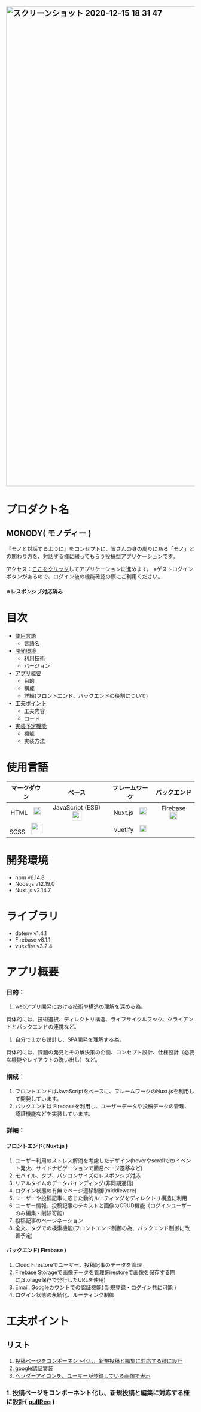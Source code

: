 ## <img width="1280" alt="スクリーンショット 2020-12-15 18 31 47" src="https://user-images.githubusercontent.com/66821960/102196959-e424c980-3f03-11eb-8a59-4c64e330e241.png">

# プロダクト名
##  MONODY( モノディー )
『モノと対話するように』をコンセプトに、皆さんの身の周りにある「モノ」との関わり方を、対話する様に綴ってもらう投稿型アプリケーションです。

アクセス：[ここをクリック](https://mono-que-data.firebaseapp.com/auth/login)してアプリケーションに進めます。
※ゲストログインボタンがあるので、ログイン後の機能確認の際にご利用ください。

#### ※レスポンシブ対応済み


# 目次
 - [使用言語](#使用言語)
   - 言語名
 - [開発環境](#開発環境)
   - 利用技術
   - バージョン
 - [アプリ概要](#アプリ概要)
   - 目的
   - 構成
   - 詳細(フロントエンド、バックエンドの役割について)
 - [工夫ポイント](#工夫ポイント)
   - 工夫内容
   - コード
 - [実装予定機能](#実装予定機能)
   - 機能
   - 実装方法


# 使用言語
|  マークダウン |  ベース  | フレームワーク | バックエンド |
| :-----------: | :------: | :------------: | :----------: |
|  HTML　<img width= '20px'  src="https://cdn.svgporn.com/logos/html-5.svg">  |  JavaScript (ES6)　<img width= '25px'  src="https://cdn.svgporn.com/logos/javascript.svg">  | Nuxt.js　<img width= '20px'  src="https://cdn.svgporn.com/logos/nuxt-icon.svg">  |  Firebase　<img width= '20px'  src="https://cdn.svgporn.com/logos/firebase.svg">  |
|  SCSS　<img width= '30px'  src="https://cdn.svgporn.com/logos/sass.svg">  |    | vuetify　<img width= '18px'  src="https://cdn.svgporn.com/logos/vuetifyjs.svg"> |



# 開発環境
 - npm v6.14.8
 - Node.js v12.19.0
 - Nuxt.js v2.14.7

# ライブラリ
 - dotenv v1.4.1
 - Firebase v8.1.1
 - vuexfire v3.2.4

# アプリ概要

### 目的：
1. webアプリ開発における技術や構造の理解を深める為。

具体的には、技術選択、ディレクトリ構造、ライフサイクルフック、クライアントとバックエンドの連携など。
1. 自分で１から設計し、SPA開発を理解する為。
  
具体的には、課題の発見とその解決策の企画、コンセプト設計、仕様設計（必要な機能やレイアウトの洗い出し）など。

### 構成：
1. フロントエンドはJavaScriptをベースに、フレームワークのNuxt.jsを利用して開発しています。
1. バックエンドは Firebaseを利用し、ユーザーデータや投稿データの管理、認証機能などを実装しています。

### 詳細：
#### フロントエンド( Nuxt.js )
1. ユーザー利用のストレス解消を考慮したデザイン(hoverやscrollでのイベント発火、サイドナビゲーションで簡易ページ遷移など)
1. モバイル、タブ、パソコンサイズのレスポンシブ対応
1. リアルタイムのデータバインディング(非同期通信)
1. ログイン状態の有無でページ遷移制御(middleware)
1. ユーザーや投稿記事に応じた動的ルーティングをディレクトリ構造に利用
1. ユーザー情報、投稿記事のテキストと画像のCRUD機能（ログインユーザーのみ編集・削除可能）
1. 投稿記事のページネーション
1. 全文、タグでの検索機能(フロントエンド制御の為、バックエンド制御に改善予定)
#### バックエンド( Firebase )
1. Cloud Firestoreでユーザー、投稿記事のデータを管理
1. Firebase Storageで画像データを管理(Firestoreで画像を保存する際に,Storage保存で発行したURLを使用)
1. Email, Googleカウントでの認証機能( 新規登録・ログイン共に可能  )
1. ログイン状態の永続化、ルーティング制御


# 工夫ポイント
## リスト
1. [投稿ページをコンポーネント化し、新規投稿と編集に対応する様に設計](#1-投稿ページをコンポーネント化し新規投稿と編集に対応する様に設計-pullreq-)
1. [google認証実装](#2-google認証実装-storeauthjs-)
1. [ヘッダーアイコンを、ユーザーが登録している画像で表示](#3-ヘッダーアイコンをユーザー登録画像で表示-pullreq-)

### 1. 投稿ページをコンポーネント化し、新規投稿と編集に対応する様に設計( [pullReq](https://github.com/ioio08/mono_que_vuetify/pull/30/files#diff-ae46465c9f268c047c82f7d908ced92f01677a97d48a6415374944929cf9665b) )

#### <script> dataのプロパティ `newPost(投稿データの設定値)` を三項演算子で実装し、propsデータの有無でデフォルト値を指定
```
props: {
  # Column, Questionからデータ受け取り
  postData: {
    type: Object,
    required: false
  },
  <!- 省略 ->

# 新規投稿 / 編集によってnewPostの設定を調整する三項演算子
# 新規投稿：this.postData = null なので、初期値の設定
# 編集：this.postData がpropsで渡され、newPostとして設定

newPost: this.postData
? { ...this.postData}
: {
  text: {
    author:'',
    title:'',
    content:'',
  },
  image:{
    src:null,
    name:'',
  },
  tags: []
},
```

### 2. google認証実装( /store/auth.js )

#### ログイン状態の永続化( [pullReq](https://github.com/ioio08/mono_que_vuetify/pull/41/files#diff-e5325c6d5dcefa6b26e2deb7b2a561d472d0f9247f76925abc303bc8d98b7a55) )
#### ログインのエラーハンドリング( [pullReq](https://github.com/ioio08/mono_que_vuetify/pull/82/files#diff-e5325c6d5dcefa6b26e2deb7b2a561d472d0f9247f76925abc303bc8d98b7a55))
```
# Google認証でのログイン処理＋ユーザー情報取得 => ユーザー登録
  async signInWithGoogle({ commit, dispatch }) {
    # setPersistence(firebase.auth.Auth.Persistence.LOCAL) でログイン状態を永続化
    # Cookieを利用しない
    await auth.setPersistence(firebase.auth.Auth.Persistence.LOCAL)
    try {
      # google認証のメソッド => データを取得してdocに格納
      const doc = await auth.signInWithPopup(new firebase.auth.GoogleAuthProvider())

      # <!- 省略  ->

    } catch (error) {
      # エラー分によってメッセージをswitchさせる関数
      let errorMessage = dispatch('errorHandling', await (error, 'popup'))
      commit('setErrorMessage', errorMessage)
    }
  },

  # エラーコードによって描画するメッセージをswitchする関数
  errorHandling(error, method) {
    switch (error.code) {
      case 'auth/cancelled-popup-request':
      case 'auth/popup-closed-by-user':
        return null;
      case 'auth/email-already-in-use':
        if (method.indexOf('signup') !== -1) {
          return 'このメールアドレスは使用されています';
        } else {
          return 'メールアドレスまたはパスワードが違います';
        }
      case 'auth/invalid-email':
        return 'メールアドレスの形式が正しくありません';
      case 'auth/user-disabled':
        return 'サービスの利用が停止されています';
      case 'auth/user-not-found':
        return 'メールアドレスまたはパスワードが違います';
      case 'auth/user-mismatch':
        if (method === 'signin/popup') {
          return '認証されているユーザーと異なるアカウントが選択されました';
        } else {
          return 'メールアドレスまたはパスワードが違います';
        }
      case 'auth/weak-password':
        return 'パスワードは6文字以上にしてください';
      case 'auth/wrong-password':
        return 'メールアドレスまたはパスワードが違います';
      case 'auth/popup-blocked':
        return '認証ポップアップがブロックされました。ポップアップブロックをご利用の場合は設定を解除してください';
      case 'auth/operation-not-supported-in-this-environment':
      case 'auth/auth-domain-config-required':
      case 'auth/operation-not-allowed':
      case 'auth/unauthorized-domain':
        return '現在この認証方法はご利用頂けません';
      case 'auth/requires-recent-login':
        return '認証の有効期限が切れています';
      default:
        if (method.indexOf('signin') !== -1) {
          return '認証に失敗しました。しばらく時間をおいて再度お試しください';
        } else {
          return 'エラーが発生しました。しばらく時間をおいてお試しください';
        }
    }
  }
```

### 3. ヘッダーアイコンを、ユーザー登録画像で表示( [pullReq](https://github.com/ioio08/mono_que_vuetify/pull/69/files#diff-abda917bdb0f4670d443fba843cbfb2e5def3a9d1c3fdf792fa6823271bd0bb6) )

#### ログインしたタイミングでアイコンを表示（未ログインは場合は非表示）

```
//// Header.vue ////

# v-showでloggedIn（ログインの有無をtrue,falseで格納）がtrueの場合表示
# imageのsrc属性をバインディングさせて、動的に変更
<v-avatar
  v-bind="attrs"
  v-on="on"
  v-show="loggedIn"
  size="40"
>
  <v-img :src="userImage" />
</v-avatar>
```

#### ログインしたユーザーの登録データから、登録している画像データを取得し、storeに格納。その後Headerでは、storeからgetters経由で画像データーを取得し、リアルタイムでレンダリングする。

```
//// /plugins/firebase.auth.js ////

# ログインの有無を識別するメソッド( auth.onAuthStateChanged() )
auth.onAuthStateChanged(user => {
  # ログイン済のユーザー
  if (user) {
    # ログインした場合に登録画像をリアルタイムで描画する為の処理
    # usersコレクションへの参照のインタスタンス作成
    const userRef = db.collection('users').doc(user.uid)

    # ログイン中のユーザー情報を確認して画像を取得
    userRef.get().then(doc => {
      store.commit('auth/setUserImage', doc.data().image.src)
    })

    store.commit('auth/setUid', user.uid)

    # loggedIn をtureに変更する
    store.commit('auth/setAuthStatus', true)

    # <!- 省略 ->
```

```
////  Header.vue  ////

# computedでgettersデータを取得し、レンダリングする。
computed: {
  ...mapGetters({
    userImage: 'auth/getUserImage',
    loggedIn: 'auth/getAuthStatus'
  }),
},

```

# 実装予定機能
## リスト
1. Firebase Rulesを記述する(Cloud Firestore, Storage, Authentication, Functions) CRUD機能
1. 質問コメント機能
1. 全文検索
1. 製作者ページ作成
1. コンタクトフォーム

### 1. Firebase Rules ([issue](https://github.com/ioio08/mono_que_vuetify/issues/72))
 - rulesファイルを編集（特にCRUD機能周り）
### 2. コメント機能 ([issue](https://github.com/ioio08/mono_que_vuetify/issues/95))
 - 質問投稿に対するコメント機能
### 3. 全文検索 ([issue](https://github.com/ioio08/mono_que_vuetify/issues/76))
 - Algoliaを実装する(Firebase FunctionsでSDKも許可する。)
 - Algolia実装後、ページネーションも対応させる
### 4. 製作者ページ作成 ([issue](https://github.com/ioio08/mono_que_vuetify/issues/74))
 - ポートフォリをサイトを掲載
 -  簡易的な自己紹介を載せる（名前、年齢、スキル、実績、作品など）
### 5. コンタクトフォーム ([issue](https://github.com/ioio08/mono_que_vuetify/issues/72))
 -  node mailer と連携